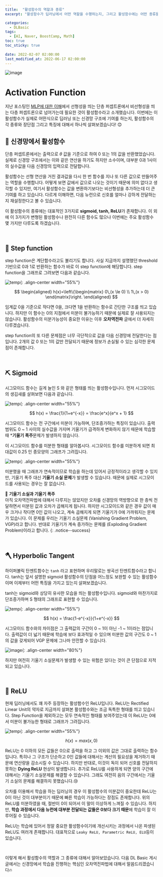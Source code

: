 ```yaml
---
title:  "활성함수의 역할과 종류"
excerpt: "활성함수가 딥러닝에서 어떤 역할을 수행하는지, 그리고 활성함수에는 어떤 종류들이 있는지에 대해서 소개합니다."

categories:
  - DLBasic
tags:
  - [AI, Naver, BoostCamp, Math]
toc: true
toc_sticky: true
 
date: 2022-02-07 02:00:00
last_modified_at: 2022-06-17 02:00:00
---
```

![image](https://user-images.githubusercontent.com/91870042/174324069-e4a9c258-1d76-43a3-8ea4-71d0a9725519.png)

# Activation Function

지난 포스팅인 [MLP에 대한 이해](./2-MLP.md)에서 선형성을 띄는 단층 퍼셉트론에서 비선형성을 띄는 다층 퍼셉트론으로 넘어가는데 필요한 것이 활성함수라고 소개했습니다. 이번에는 이 활성함수가 실제로 어떤식으로 딥러닝 또는 신경망 구조에 기여를 하는지, 활성함수의 각 종류와 장단점 그리고 특징에 대해서 하나씩 살펴보겠습니다! 😊

## 💫 신경망에서 활성함수

단층 퍼셉트론에서는 출력으로 $\theta$ 값을 기준으로 하여 0 또는 1의 값을 반환했었습니다. 실제로 신경망 구조에서는 이와 같은 연산을 하기도 하지만 소수이며, 대부분 0과 1사이의 실수값을 다음 신경망의 입력으로 전달합니다.

활성함수는 선형 연산을 거친 결과값을 다시 한 번 함수를 지나 또 다른 값으로 만들어주는 역할을 수행합니다. 어떻게 보면 값에서 값으로 나오는 것이기 때문에 의미 없다고 생각할 수 있지만, 여기서 활성함수는 값을 변환하기보다는 비선형성을 추가하는데 더 큰 기여를 하고 있습니다. 다르게 이해하면, 다음 뉴런으로 신호를 얼마나 강하게 전달하는지 재설정한다고 볼 수 있습니다.

이 활성함수의 종류에는 대표적인 3가지로 **sigmoid, tanh, ReLU**가 존재합니다. 이 외에 이 3가지가 변형된 활성함수나 완전히 다른 함수도 많으나 이번에는 주요 활성함수 몇 가지만 다루도록 하겠습니다.

<br>

## 🔨 Step function

step function은 계단함수라고도 불리기도 합니다. 사실 지금까지 설명했던 threshold 기반으로 0과 1로 반환하는 함수가 바로 이 step function에 해당합니다. step function을 그래프로 그려보면 다음과 같습니다.

![temp](https://user-images.githubusercontent.com/91870042/174318376-654347fe-f492-43dd-beed-1a5feac092c1.png){: .align-center width="55%"}

$$
\begin{aligned}
h(x)=\left\{\begin{matrix}
0\,(x \le 0) \\
1\,(x > 0)
\end{matrix}\right.
\end{aligned}
$$

임계값 0을 기준으로 작다면 0을, 크다면 1을 반환하는 함수로 간단한 구조를 띄고 있습니다. 하지만 이 함수는 0의 지점에서 미분이 불가능하기 때문에 실제로 잘 사용되지는 않습니다. 활성함수의 미분가능성이 중요한 이유는 이후 **오차역전파** 글에서 더 자세히 다루겠습니다.

step function의 또 다른 문제점은 너무 극단적으로 값을 다음 신경망에 전달한다는 점입니다. 2개의 값 0 또는 1의 값만 전달되기 때문에 정보가 손실될 수 있는 심각한 문제점이 존재합니다.

<br>

## ⛏️ Sigmoid

시그모이드 함수는 길게 늘인 S 와 같은 형태를 띄는 활성함수입니다. 먼저 시그모이드의 생김새를 살펴보면 다음과 같습니다.

![temp](https://user-images.githubusercontent.com/91870042/174318715-2fd60c6d-0361-48e8-987f-facac05bea05.png){: .align-center width="55%"}

$$
h(x) = \frac{1}{1+e^{-x}} = \frac{e^x}{e^x + 1}
$$

시그모이드 함수는 전 구간에서 미분이 가능하며, 단조증가하는 특징이 있습니다. 출력범위도 0 ~ 1 사이의 실수값을 가지며 기울기가 급격하게 변화하지 않기 때문에 학습할 때 ***기울기 폭주**문제가 발생하지 않습니다.

이 시그모이드 함수를 미분한 형태를 알아봅시다. 시그모이드 함수를 미분하게 되면 최대값이 0.25 인 종모양의 그래프가 그려집니다.

![temp](https://user-images.githubusercontent.com/91870042/174321221-f8af78ab-9e74-4ea4-a51f-963a0605a41f.png){: .align-center width="55%"}

미분했을 때 그래프가 연속적이므로 학습을 하는데 있어서 긍정적이라고 생각할 수 있지만, 기울기 폭주 대신 **기울기 소실 문제**가 발생할 수 있습니다. 때문에 실제로 시그모이드를 사용되는 경우는 잘 없습니다.

🤔 **기울기 소실과 기울기 폭주**<br>
아직 오차역전파법에 대해서 다루지는 않았지만 오차를 신경망의 역방향으로 한 층씩 전달하면서 미분된 값과 오차가 곱해지게 됩니다. 하지만 시그모이드와 같은 경우 값이 매우 크거나 작다면 0인 값이 나오고, 계속 곱해지게 되면 기울기가 0에 가까워지는 문제가 있습니다. 이 문제를 우리는 기울기 소실문제 (Vanishing Gradient  Problem, VGP)라고 합니다. 반대로 기울기가 계속 증가하는 문제를 (Exploding Gradient Problem)이라고 합니다.
{: .notice--success}

<br>

## 🪓 Hyperbolic Tangent

하이퍼볼릭 탄젠트함수는 `tanh` 라고 표현하며 우리말로는 쌍곡선 탄젠트함수라고 합니다. tanh는 앞서 설명한 sigmoid 활성함수의 단점을 어느정도 보완할 수 있는 활성함수이며 이제부터 어떤 특징을 가지고 있는지 살펴보겠습니다.

tanh는 sigmoid와 상당히 유사한 모습을 띄는 활성함수입니다. sigmoid와 마찬가지로 단조증가하며 S 형태의 그래프로 표현할 수 있습니다.

![temp](https://user-images.githubusercontent.com/91870042/174322074-007f6581-6876-4b89-bc65-3956194e7353.png){: .align-center width="55%"}

$$
h(x) = \frac{1-e^{-x}}{1+e^{-x}}
$$

시그모이드 함수와의 차이점은 그 출력값의 구간이 0 ~ 1이 아닌 -1 ~ 1이라는 점입니다. 출력값이 더 넓기 때문에 학습에 보다 효과적일 수 있으며 미분한 값의 구간도 0 ~ 1의 값을 갖게되어 VGP 문제에 그나마 안전할 수 있습니다.

![image](https://user-images.githubusercontent.com/91870042/174310125-6f72cc76-2e0e-4221-a9c1-6a71cb8585b2.png){: .align-center width="80%"}

하지만 여전히 기울기 소실문제가 발생할 수 있는 위험은 있다는 것이 큰 단점으로 지적되고 있습니다.

<br>

## 🔧 ReLU

현재 딥러닝에서도 꽤 자주 등장하는 활성함수인 ReLU입니다. ReLU는 Rectified Linear Unit의 약자로 지금까지 살펴본 활성함수와는 조금 독특한 형태를 띄고 있습니다. Step Function을 제외하고는 모두 연속적인 형태를 보여주었는데 이 ReLU는 0에서 미분이 불가능한 형태로 그래프가 그려집니다.

![temp](https://user-images.githubusercontent.com/91870042/174321928-559f89cd-b787-440f-a026-df87ceae0edb.png){: .align-center width="55%"}

$$
h(x) = max(x, 0)
$$

ReLU는 0 이하의 모든 값들은 0으로 출력을 하고 그 이외의 값은 그대로 출력하는 함수입니다. 특히나 그 구조가 단순하고 0인 값들에 대해서는 계산의 필요성을 제거하기 때문에 연산량을 감소시킬 수 있습니다. 하지만 반대로, 이것이 독이 되어 신호를 전달하지 못하는 **Dying ReLU** 현상이 발생합니다. 추가로 ReLU를 사용하게 되면 양의 구간에 대해서는 기울기 소실문제를 해결할 수 있습니다. 그래도 여전히 음의 구간에서는 기울기 소실의 문제를 해결하지 못했습니다.😢

오차를 이용해서 학습을 하는 딥러닝의 경우 이 활성함수의 미분값이 중요한데 ReLU는 0이 아닌 것이 대부분이기 때문에 빠른 학습이 가능하다는 장점도 존재합니다. 위의 ReLU를 미분하였을 때, 절반이 0이 되어서 이 말이 이상하게 느껴질 수 있습니다. 하지만, **학습 과정에서 다음 뉴런에 대부분 전달되는 값들은 0보다 크기 때문**에 학습이 잘 이루어질 수 있습니다.

ReLU는 학습에 있어서 정말 중요한 활성함수이기에 개선시키는 과정에서 나온 파생된 ReLU도 여러개 존재합니다. 대표적으로 `Leaky ReLU, Parametric ReLU, ELU`등이 있습니다.

<br>

이렇게 해서 활성함수의 역할과 그 종류에 대해서 알아보았습니다. 다음 DL Basic 게시글에서는 신경망에서 학습을 진행하는 핵심인 오차역전파법에 대해서 말씀드리겠습니다🔥